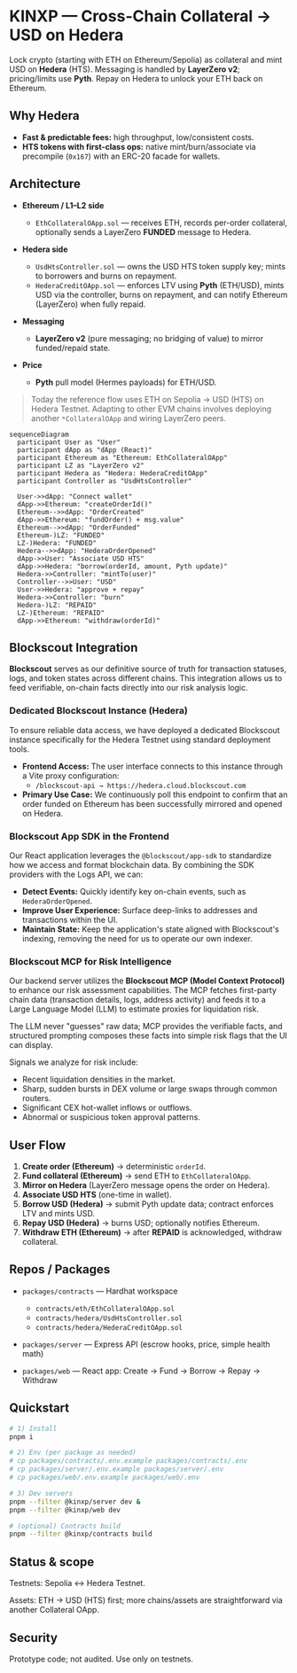 # KINXP — Cross-Chain Collateral → USD on Hedera

Lock crypto (starting with ETH on Ethereum/Sepolia) as collateral and mint USD on **Hedera** (HTS). Messaging is handled by **LayerZero v2**; pricing/limits use **Pyth**. Repay on Hedera to unlock your ETH back on Ethereum.

## Why Hedera

* **Fast & predictable fees:** high throughput, low/consistent costs.
* **HTS tokens with first-class ops:** native mint/burn/associate via precompile (`0x167`) with an ERC-20 facade for wallets.

## Architecture

* **Ethereum / L1–L2 side**

  * `EthCollateralOApp.sol` — receives ETH, records per-order collateral, optionally sends a LayerZero **FUNDED** message to Hedera.
* **Hedera side**

  * `UsdHtsController.sol` — owns the USD HTS token supply key; mints to borrowers and burns on repayment.
  * `HederaCreditOApp.sol` — enforces LTV using **Pyth** (ETH/USD), mints USD via the controller, burns on repayment, and can notify Ethereum (LayerZero) when fully repaid.
* **Messaging**

  * **LayerZero v2** (pure messaging; no bridging of value) to mirror funded/repaid state.
* **Price**

  * **Pyth** pull model (Hermes payloads) for ETH/USD.

> Today the reference flow uses ETH on Sepolia → USD (HTS) on Hedera Testnet. Adapting to other EVM chains involves deploying another `*CollateralOApp` and wiring LayerZero peers.

```mermaid
sequenceDiagram
  participant User as "User"
  participant dApp as "dApp (React)"
  participant Ethereum as "Ethereum: EthCollateralOApp"
  participant LZ as "LayerZero v2"
  participant Hedera as "Hedera: HederaCreditOApp"
  participant Controller as "UsdHtsController"

  User->>dApp: "Connect wallet"
  dApp->>Ethereum: "createOrderId()"
  Ethereum-->>dApp: "OrderCreated"
  dApp->>Ethereum: "fundOrder() + msg.value"
  Ethereum-->>dApp: "OrderFunded"
  Ethereum-)LZ: "FUNDED"
  LZ-)Hedera: "FUNDED"
  Hedera-->>dApp: "HederaOrderOpened"
  dApp->>User: "Associate USD HTS"
  dApp->>Hedera: "borrow(orderId, amount, Pyth update)"
  Hedera->>Controller: "mintTo(user)"
  Controller-->>User: "USD"
  User->>Hedera: "approve + repay"
  Hedera->>Controller: "burn"
  Hedera-)LZ: "REPAID"
  LZ-)Ethereum: "REPAID"
  dApp->>Ethereum: "withdraw(orderId)"

```

## Blockscout Integration

**Blockscout** serves as our definitive source of truth for transaction statuses, logs, and token states across different chains. This integration allows us to feed verifiable, on-chain facts directly into our risk analysis logic.

### Dedicated Blockscout Instance (Hedera)

To ensure reliable data access, we have deployed a dedicated Blockscout instance specifically for the Hedera Testnet using standard deployment tools.

-   **Frontend Access:** The user interface connects to this instance through a Vite proxy configuration:
    -   ` /blockscout-api → https://hedera.cloud.blockscout.com `
-   **Primary Use Case:** We continuously poll this endpoint to confirm that an order funded on Ethereum has been successfully mirrored and opened on Hedera.

### Blockscout App SDK in the Frontend

Our React application leverages the `@blockscout/app-sdk` to standardize how we access and format blockchain data. By combining the SDK providers with the Logs API, we can:

-   **Detect Events:** Quickly identify key on-chain events, such as `HederaOrderOpened`.
-   **Improve User Experience:** Surface deep-links to addresses and transactions within the UI.
-   **Maintain State:** Keep the application's state aligned with Blockscout's indexing, removing the need for us to operate our own indexer.

### Blockscout MCP for Risk Intelligence

Our backend server utilizes the **Blockscout MCP (Model Context Protocol)** to enhance our risk assessment capabilities. The MCP fetches first-party chain data (transaction details, logs, address activity) and feeds it to a Large Language Model (LLM) to estimate proxies for liquidation risk.

The LLM never "guesses" raw data; MCP provides the verifiable facts, and structured prompting composes these facts into simple risk flags that the UI can display.

Signals we analyze for risk include:

-   Recent liquidation densities in the market.
-   Sharp, sudden bursts in DEX volume or large swaps through common routers.
-   Significant CEX hot-wallet inflows or outflows.
-   Abnormal or suspicious token approval patterns.


## User Flow

1. **Create order (Ethereum)** → deterministic `orderId`.
2. **Fund collateral (Ethereum)** → send ETH to `EthCollateralOApp`.
3. **Mirror on Hedera** (LayerZero message opens the order on Hedera).
4. **Associate USD HTS** (one-time in wallet).
5. **Borrow USD (Hedera)** → submit Pyth update data; contract enforces LTV and mints USD.
6. **Repay USD (Hedera)** → burns USD; optionally notifies Ethereum.
7. **Withdraw ETH (Ethereum)** → after **REPAID** is acknowledged, withdraw collateral.

## Repos / Packages

* `packages/contracts` — Hardhat workspace

  * `contracts/eth/EthCollateralOApp.sol`
  * `contracts/hedera/UsdHtsController.sol`
  * `contracts/hedera/HederaCreditOApp.sol`
* `packages/server` — Express API (escrow hooks, price, simple health math)
* `packages/web` — React app: Create → Fund → Borrow → Repay → Withdraw

## Quickstart

```bash
# 1) Install
pnpm i

# 2) Env (per package as needed)
# cp packages/contracts/.env.example packages/contracts/.env
# cp packages/server/.env.example packages/server/.env
# cp packages/web/.env.example packages/web/.env

# 3) Dev servers
pnpm --filter @kinxp/server dev &
pnpm --filter @kinxp/web dev

# (optional) Contracts build
pnpm --filter @kinxp/contracts build
```
## Status & scope

Testnets: Sepolia ↔ Hedera Testnet.

Assets: ETH → USD (HTS) first; more chains/assets are straightforward via another Collateral OApp.

## Security

Prototype code; not audited. Use only on testnets.
